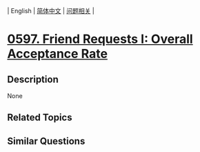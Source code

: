 
| English | [简体中文](README.md) | [问题相关](QUESTION.md) |
# [0597. Friend Requests I: Overall Acceptance Rate](https://leetcode-cn.com/problems/friend-requests-i-overall-acceptance-rate/)
## Description
None
## Related Topics

## Similar Questions

